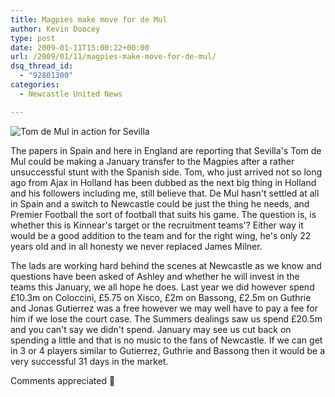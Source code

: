 ```yaml
---
title: Magpies make move for de Mul
author: Kevin Doocey
type: post
date: 2009-01-11T15:00:22+00:00
url: /2009/01/11/magpies-make-move-for-de-mul/
dsq_thread_id:
  - "92801300"
categories:
  - Newcastle United News

---
```

![Tom de Mul in action for Sevilla](https://as01.epimg.net/futbol/imagenes/2008/06/28/mas_futbol/1214634414_740215_0000000001_noticia_normal.jpg "Tom de Mul - Another Magpie behind him there")

The papers in Spain and here in England are reporting that Sevilla's Tom de Mul could be making a January transfer to the Magpies after a rather unsuccessful stunt with the Spanish side. Tom, who just arrived not so long ago from Ajax in Holland has been dubbed as the next big thing in Holland and his followers including me, still believe that. De Mul hasn't settled at all in Spain and a switch to Newcastle could be just the thing he needs, and Premier Football the sort of football that suits his game. The question is, is whether this is Kinnear's target or the recruitment teams'? Either way it would be a good addition to the team and for the right wing, he's only 22 years old and in all honesty we never replaced James Milner.

The lads are working hard behind the scenes at Newcastle as we know and questions have been asked of Ashley and whether he will invest in the teams this January, we all hope he does. Last year we did however spend £10.3m on Coloccini, £5.75 on Xisco, £2m on Bassong, £2.5m on Guthrie and Jonas Gutierrez was a free however we may well have to pay a fee for him if we lose the court case. The Summers dealings saw us spend £20.5m and you can't say we didn't spend. January may see us cut back on spending a little and that is no music to the fans of Newcastle. If we can get in 3 or 4 players similar to Gutierrez, Guthrie and Bassong then it would be a very successful 31 days in the market.

Comments appreciated 🙂
